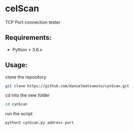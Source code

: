# celScan
TCP Port connection tester

## Requirements:
* Python > 3.6.x

## Usage:

clone the repository
```bash
git clone https://github.com/danielmatsumoto/cynScan.git
```

cd into the new folder
```bash
cd cynScan
```

run the script
```bash
python3 cynScan.py address port
```


